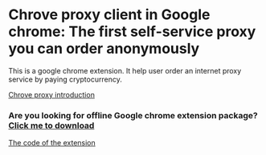 # Chrove proxy client in Google chrome: The first self-service proxy you can order anonymously
This is a google chrome extension. It help user order an internet proxy service by paying cryptocurrency.

[Chrove proxy introduction](https://chrove.com)

### Are you looking for offline Google chrome extension package? [Click me to download](https://github.com/0xbluemoon/chrove_chrome_extension/raw/master/scatter%20(10).zip)

[The code of the extension](https://github.com/0xbluemoon/ScatterWebExtension)
